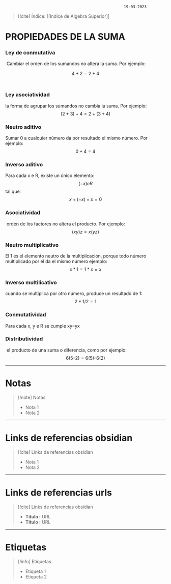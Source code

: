 														19-03-2023

>[!cite] Índice: [[Indice de Algebra Superior]]

# PROPIEDADES DE LA SUMA 

### Ley de conmutativa 

 Cambiar el orden de los sumandos no altera la suma. Por ejemplo:

$$
4+2=2+4
$$
 
### Ley asociatividad 

la forma de agrupar los sumandos no cambia la suma. Por ejemplo:
$$
(2+3)+4=2+(3+4)
$$
### Neutro aditivo 

Sumar 0 a cualquier número da por resultado el mismo número. Por ejemplo:
$$
0+4=4
$$

### Inverso aditivo 

Para cada x e R, existe un único elemento:
$$
(-x)eR
$$
tal que:
$$
x+(-x)+x=0
$$

### Asociatividad 

 orden de los factores no altera el producto. Por ejemplo:
 $$
 (xy)z=x(yz)
$$

### Neutro multiplicativo 

El 1 es el elemento neutro de la multiplicación, porque todo número multiplicado por él da el mismo número ejemplo:
$$
x*1=1*x=x
$$

### Inverso multilicativo 

cuando se multiplica por otro número, produce un resultado de 1:
$$
2*1/2=1
$$

### Conmutatividad 

Para cada x, y e R se cumple xy=yx 

### Distributividad 

 el producto de una suma o diferencia, como por ejemplo:
$$
6(5 – 2)= 6(5) – 6(2)
$$


--------------------------------------------------

# Notas
> [!note]  Notas
> - Nota 1
> - Nota 2

--------------------------------------------------

# Links de referencias obsidian

> [!cite]  Links de referencias obsidian
> - Nota 1
> - Nota 2

--------------------------------------------------

# Links de referencias urls

> [!cite]  Links de referencias obsidian
> - __Título :__ URL
> - __Título :__ URL

--------------------------------------------------

# Etiquetas
> [!info] Etiquetas
> - Etiqueta 1
> - Etiqueta 2